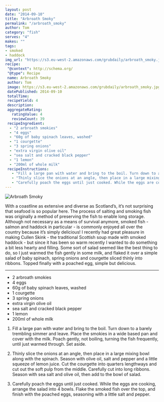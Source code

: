 ```yaml
---
layout: post
date: "2014-09-10"
title: "Arbroath Smoky"
permalink: "/arbroath_smoky"
author: Tom
category: "fish"
serves: "4"
makes: ""
tags:
- smoked
- haddock
img_url: "https://s3.eu-west-2.amazonaws.com/grubdaily/arbroath_smoky.jpg"
recipe:
 "@context": http://schema.org/
 "@type": Recipe
 name: Arbroath Smoky
 author: Tom
 image: https://s3.eu-west-2.amazonaws.com/grubdaily/arbroath_smoky.jpg
 datePublished: 2014-09-10
 totalTime:
 recipeYield: 4
 description:
 aggregateRating:
   ratingValue: 4
   reviewCount: 39
 recipeIngredient:
  - "2 arbroath smokies"
  - "4 eggs"
  - "60g of baby spinach leaves, washed"
  - "1 courgette"
  - "3 spring onions"
  - "extra virgin olive oil"
  - "sea salt and cracked black pepper"
  - "1 lemon"
  - "200ml of whole milk"
 recipeInstructions:
   - "Fill a large pan with water and bring to the boil. Turn down to a barely trembling simmer and leave. Place the smokies in a wide based pan and cover with the milk. Poach gently, not boiling, turning the fish frequently, until just warmed through. Set aside."
   - "Thinly slice the onions at an angle, then place in a large mixing bowl along with the spinach. Season with olive oil, salt and pepper and a little squeeze of lemon juice. Cut the courgette into quarters lengthways and cut out the soft pulp from the middle. Carefully cut into long ribbons. Season with sea salt and olive oil, then add to the bowl of salad."
   - "Carefully poach the eggs until just cooked. While the eggs are cooking, arrange the salad into 4 bowls. Flake the smoked fish over the top, and finish with the poached eggs, seasoning with a little salt and pepper."
---
```

<img src="https://s3.eu-west-2.amazonaws.com/grubdaily/arbroath_smoky.jpg" alt="Arbroath Smoky" />

With a coastline as extensive and diverse as Scotland’s, it’s not surprising that seafood is so popular here. The process of salting and smoking fish was originally a method of preserving the fish to enable long storage. Although not necessary as a means of survival anymore, smoked fish - salmon and haddock in particular - is commonly enjoyed all over the country because it’s simply delicious! I recently had great pleasure in making Cullen Skink - the traditional Scottish soup made with smoked haddock - but since it has been so warm recently I wanted to do something a bit less hearty and filling. Some sort of salad seemed like the best thing to do, so I just warmed the fish gently in some milk, and flaked it over a simple salad of baby spinach, spring onions and courgette sliced thinly into ribbons. Topped finally with a poached egg, simple but delicious.

---
* 2 arbroath smokies
* 4 eggs
* 60g of baby spinach leaves, washed
* 1 courgette
* 3 spring onions
* extra virgin olive oil
* sea salt and cracked black pepper
* 1 lemon
* 200ml of whole milk

1. Fill a large pan with water and bring to the boil. Turn down to a barely trembling simmer and leave. Place the smokies in a wide based pan and cover with the milk. Poach gently, not boiling, turning the fish frequently, until just warmed through. Set aside.

2. Thinly slice the onions at an angle, then place in a large mixing bowl along with the spinach. Season with olive oil, salt and pepper and a little squeeze of lemon juice. Cut the courgette into quarters lengthways and cut out the soft pulp from the middle. Carefully cut into long ribbons. Season with sea salt and olive oil, then add to the bowl of salad.

3. Carefully poach the eggs until just cooked. While the eggs are cooking, arrange the salad into 4 bowls. Flake the smoked fish over the top, and finish with the poached eggs, seasoning with a little salt and pepper.

